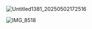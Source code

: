 ![Untitled1381_20250502172516](https://github.com/user-attachments/assets/3af062f3-a30a-4628-9a57-766f2e9a179f)

![IMG_8518](https://github.com/user-attachments/assets/12148b7c-674a-4e06-b214-9636dba60ed7)
